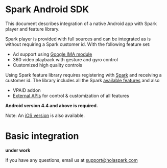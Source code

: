 # Spark Android SDK

This document describes integration of a native Android app with Spark player and feature library.

Spark player is provided with full sources and can be integrated as is without requiring a Spark customer id.
With the following feature set:
- Ad support using [Google IMA module](https://developers.google.com/interactive-media-ads/docs/sdks/android/compatibility)
- 360 video playback with gesture and gyro control
- Customized high quality controls

Using Spark feature library requires registering with [Spark](https://holaspark.com) and receiving a customer id.
The library includes all the Spark [available features](https://holaspark.com) and also
- VPAID addon 
- [External APIs](https://docs.google.com/document/d/1Rh8TWTDyBdkLnnr4RVnRNZ1bSltT5NIn5dcNpdxxdQE/edit#heading=h.uo3s9j23kuim) for control & customization of all features

**Android version 4.4 and above is required.**

Note: An [iOS version](https://github.com/hola/spark_ios_sdk) is also available.

# Basic integration

**under work**

If you have any questions, email us at support@holaspark.com

